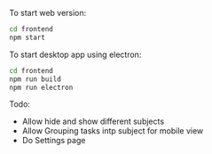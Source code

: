 To start web version:

```bash
cd frontend
npm start
```

To start desktop app using electron:

```bash
cd frontend
npm run build
npm run electron
```

Todo:

* Allow hide and show different subjects
* Allow Grouping tasks intp subject for mobile view
* Do Settings page
